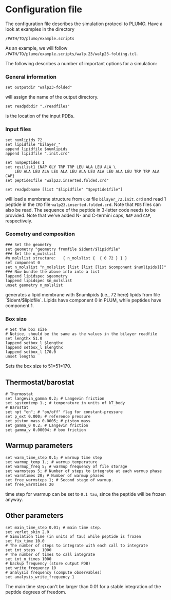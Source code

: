 # Configuration file #

The configuration file describes the simulation protocol to PLUMO. Have a look at examples in the directory
```
/PATH/TO/plumo/example.scripts
```
As an example, we will follow `/PATH/TO/plumo/example.scripts/walp.23/walp23-folding.tcl`.

The following describes a number of important options for a simulation:
### General information ###
```
set outputdir "walp23-folded"
```
will assign the name of the output directory.
```
set readpdbdir "./readfiles"
```
is the location of the input PDBs.

### Input files ###
```
set numlipids 72 
set lipidfile "bilayer_"
append lipidfile $numlipids
append lipidfile ".init.crd"

set numpeptides 1
set resilist1 {NAP GLY TRP TRP LEU ALA LEU ALA \
    LEU ALA LEU ALA LEU ALA LEU ALA LEU ALA LEU ALA LEU TRP TRP ALA CAP}
set peptide1file "walp23.inserted.folded.crd"

set readpdbname [list "$lipidfile" "$peptide1file"]
```
will load a membrane structure from `CRD` file `bilayer_72.init.crd` and read 1 peptide in the `CRD` file `walp23.inserted.folded.crd`. Note that `PDB` files can also be read.  The sequence of the peptide in 3-letter code needs to be provided. Note that we've added N- and C-termini caps, `NAP` and `CAP`, respectively.

### Geometry and composition ###
```
### Set the geometry 
set geometry "geometry fromfile $ident/$lipidfile"
### Set the n_molslist 
#n_molslist structure:   { n_molslist {  { 0 72 } } }
set component 0
set n_molslist "n_molslist [list [list [list $component $numlipids]]]"
### Now bundle the above info into a list
lappend lipidspec $geometry
lappend lipidspec $n_molslist
unset geometry n_molslist
```
generates a lipid membrane with $numlipids (i.e., 72 here) lipids from file `$ident/$lipidfile`. Lipids have component 0 in PLUM, while peptides have component 1.

### Box size ###
```
# Set the box size 
# Notice, should be the same as the values in the bilayer readfile
set lengthx 51.0
lappend setbox_l $lengthx
lappend setbox_l $lengthx
lappend setbox_l 170.0 
unset lengthx
```
Sets the box size to 51\*51\*170.

## Thermostat/barostat ##
```
# Thermostat
set langevin_gamma 0.2; # Langevin friction
set systemtemp 1.; # temperature in units of kT_body
# Barostat
set npt "on"; # "on/off" flag for constant-pressure
set p_ext 0.000; # reference pressure
set piston_mass 0.0005; # piston mass
set gamma_0 0.2; # Langevin friction
set gamma_v 0.00004; # box friction
```

## Warmup parameters ##
```
set warm_time_step 0.1; # warmup time step
set warmup_temp 1.; # warmup temperature
set warmup_freq 5; # warmup frequency of file storage
set warmsteps 5; # Number of steps to integrate at each warmup phase
set warmtimes 20; # Number of warmup phases
set free_warmsteps 1; # Second stage of warmup.
set free_warmtimes 20
```
time step for warmup can be set to `0.1 tau`, since the peptide will be frozen anyway.

## Other parameters ##
```
set main_time_step 0.01; # main time step. 
set verlet_skin 2.0 
# Simulation time (in units of tau) while peptide is frozen
set fix_time 10.0
# The number of steps to integrate with each call to integrate
set int_steps   1000
# The number of times to call integrate
set int_n_times 1000
# backup frequency (store output PDB)
set write_frequency 10
# analysis frequency (compute observables)
set analysis_write_frequency 1
```
The main time step can't be larger than 0.01 for a stable integration of the peptide degrees of freedom.